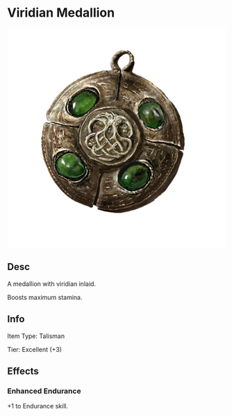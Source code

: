 # Viridian Medallion

![Copyrighted Image](ViridianMedallionTalisman.png)

## Desc

A medallion with viridian inlaid.

Boosts maximum stamina.

## Info

Item Type: Talisman

Tier: Excellent (+3)

## Effects

### Enhanced Endurance

+1 to Endurance skill.
